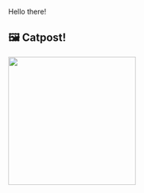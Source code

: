 Hello there!



## 🖼️ Catpost!

<sub>
    <img src="https://cdn2.thecatapi.com/images/dv9.jpg" height="256">
</sub>

